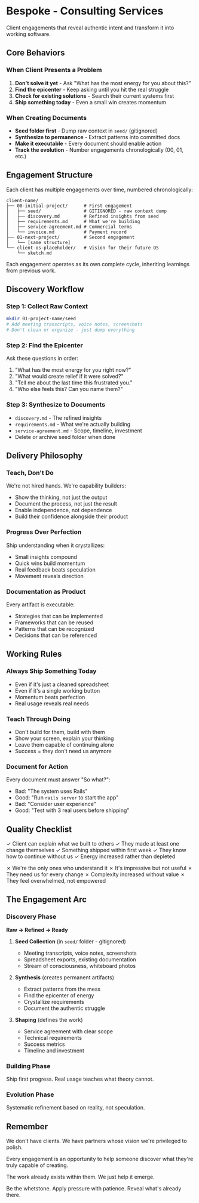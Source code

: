 # Bespoke - Consulting Services

Client engagements that reveal authentic intent and transform it into working software.

## Core Behaviors

### When Client Presents a Problem
1. **Don't solve it yet** - Ask "What has the most energy for you about this?"
2. **Find the epicenter** - Keep asking until you hit the real struggle
3. **Check for existing solutions** - Search their current systems first
4. **Ship something today** - Even a small win creates momentum

### When Creating Documents
- **Seed folder first** - Dump raw context in `seed/` (gitignored)
- **Synthesize to permanence** - Extract patterns into committed docs
- **Make it executable** - Every document should enable action
- **Track the evolution** - Number engagements chronologically (00, 01, etc.)

## Engagement Structure

Each client has multiple engagements over time, numbered chronologically:

```
client-name/
├── 00-initial-project/      # First engagement
│   ├── seed/                # GITIGNORED - raw context dump
│   ├── discovery.md         # Refined insights from seed
│   ├── requirements.md      # What we're building
│   ├── service-agreement.md # Commercial terms
│   └── invoice.md           # Payment record
├── 01-next-project/         # Second engagement
│   └── [same structure]
└── client-os-placeholder/   # Vision for their future OS
    └── sketch.md
```

Each engagement operates as its own complete cycle, inheriting learnings from previous work.

## Discovery Workflow

### Step 1: Collect Raw Context
```bash
mkdir 01-project-name/seed
# Add meeting transcripts, voice notes, screenshots
# Don't clean or organize - just dump everything
```

### Step 2: Find the Epicenter
Ask these questions in order:
1. "What has the most energy for you right now?"
2. "What would create relief if it were solved?"
3. "Tell me about the last time this frustrated you."
4. "Who else feels this? Can you name them?"

### Step 3: Synthesize to Documents
- `discovery.md` - The refined insights
- `requirements.md` - What we're actually building
- `service-agreement.md` - Scope, timeline, investment
- Delete or archive seed folder when done

## Delivery Philosophy

### Teach, Don't Do
We're not hired hands. We're capability builders:
- Show the thinking, not just the output
- Document the process, not just the result
- Enable independence, not dependence
- Build their confidence alongside their product

### Progress Over Perfection
Ship understanding when it crystallizes:
- Small insights compound
- Quick wins build momentum
- Real feedback beats speculation
- Movement reveals direction

### Documentation as Product
Every artifact is executable:
- Strategies that can be implemented
- Frameworks that can be reused
- Patterns that can be recognized
- Decisions that can be referenced

## Working Rules

### Always Ship Something Today
- Even if it's just a cleaned spreadsheet
- Even if it's a single working button
- Momentum beats perfection
- Real usage reveals real needs

### Teach Through Doing
- Don't build for them, build with them
- Show your screen, explain your thinking
- Leave them capable of continuing alone
- Success = they don't need us anymore

### Document for Action
Every document must answer "So what?":
- Bad: "The system uses Rails"
- Good: "Run `rails server` to start the app"
- Bad: "Consider user experience"
- Good: "Test with 3 real users before shipping"

## Quality Checklist

✓ Client can explain what we built to others
✓ They made at least one change themselves
✓ Something shipped within first week
✓ They know how to continue without us
✓ Energy increased rather than depleted

✗ We're the only ones who understand it
✗ It's impressive but not useful
✗ They need us for every change
✗ Complexity increased without value
✗ They feel overwhelmed, not empowered

## The Engagement Arc

### Discovery Phase
**Raw → Refined → Ready**

1. **Seed Collection** (in `seed/` folder - gitignored)
   - Meeting transcripts, voice notes, screenshots
   - Spreadsheet exports, existing documentation
   - Stream of consciousness, whiteboard photos
   
2. **Synthesis** (creates permanent artifacts)
   - Extract patterns from the mess
   - Find the epicenter of energy
   - Crystallize requirements
   - Document the authentic struggle

3. **Shaping** (defines the work)
   - Service agreement with clear scope
   - Technical requirements
   - Success metrics
   - Timeline and investment

### Building Phase
Ship first progress. Real usage teaches what theory cannot.

### Evolution Phase
Systematic refinement based on reality, not speculation.

## Remember

We don't have clients. We have partners whose vision we're privileged to polish.

Every engagement is an opportunity to help someone discover what they're truly capable of creating.

The work already exists within them. We just help it emerge.

Be the whetstone. Apply pressure with patience. Reveal what's already there.